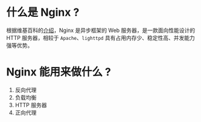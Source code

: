 # 什么是 Nginx ?

根据维基百科的[介绍](https://zh.wikipedia.org/wiki/Nginx)，Nginx 是异步框架的 Web 服务器，是一款面向性能设计的 HTTP 服务器，相较于 `Apache`、`lighttpd` 具有占用内存少、稳定性高、并发能力强等优势。 

# Nginx 能用来做什么 ?

1. 反向代理
2. 负载均衡
3. HTTP 服务器
4. 正向代理 

